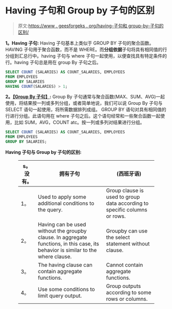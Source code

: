 # Having 子句和 Group by 子句的区别

> 原文:[https://www . geesforgeks . org/having-子句和 group-by-子句的区别/](https://www.geeksforgeeks.org/difference-between-having-clause-and-group-by-clause/)

**1。Having 子句:**
Having 子句基本上类似于 GROUP BY 子句的聚合函数。HAVING 子句用于聚合函数，而不是 WHERE。而**分组依据**子句将具有相同值的行分组到汇总行中。having 子句与 where 子句一起使用，以便查找具有特定条件的行。having 子句总是用在 group By 子句之后。

```sql
SELECT COUNT (SALARIES) AS COUNT_SALARIES, EMPLOYEES
FROM EMPLOYEES
GROUP BY SALARIES
HAVING COUNT(SALARIES) > 1; 
```

**2。**[**【Group By 子句】**](https://www.geeksforgeeks.org/sql-group-by/)**:**
Group By 子句通常与聚合函数(MAX、SUM、AVG)一起使用，将结果按一列或多列分组，或者简单地说，我们可以说 Group By 子句与 SELECT 语句一起使用，将所需数据排列成组。
GROUP BY 语句对具有相同值的行进行分组。此语句用在 where 子句之后。这个语句经常和一些聚合函数一起使用，比如 SUM，AVG，COUNT atc。按一列或多列对结果进行分组。

```sql
SELECT COUNT (SALARIES) AS COUNT_SALARIES, EMPLOYEES
FROM EMPLOYEES
GROUP BY SALARIES; 
```

**Having 子句与 Group by 子句的区别:**

<figure class="table">

| s。没有。 | 拥有子句 | (西班牙语) |
| --- | --- | --- |
| 1。 | Used to apply some additional conditions to the query. | Group clause is used to group data according to specific columns or rows. |
| 2。 | Having can be used without the groupby clause. In aggregate functions, in this case, its behavior is similar to the where clause. | Groupby can use the select statement without clause. |
| 3。 | The having clause can contain aggregate functions. | Cannot contain aggregate functions. |
| 4。 | Use some conditions to limit query output. | Group outputs according to some rows or columns. |

</figure>
